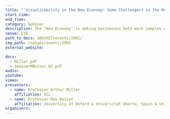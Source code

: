 ```yaml
---
title: "'Visualizability in the New Economy: Some Challengers in the Representation of Complex Organizations' with Professor Arthur Miller & Professor Max Boisot"
start_time: 
end_time: 
category: Seminar
description: The 'New Economy' is making businesses both more complex and more volatile. Financial statements are supposed to give a realistic picture of what a company is up to, but such auditing as an exercise in representation is often simplistic. We need to ask whether the complexity of some businesses is getting beyond the reach of our present representation technologies and how this might be improved. Arthur Miller explores the use of visual metaphors in science and suggests possibilities for business organizations. Max Boisot explores the I-space and its relevance to complex learning organizations. 
venue: LSE
path_to_docs: $BUCKET/events/2002/
img_path: /images/events/2002
external_website: 

docs: 
  - Miller.pdf
  - SeminarMBoisot 02.pdf
audio: 
youtube: 
vimeo: 
presenters: 
  - name: Professor Arthur Miller
    affiliation: UCL
  - name: Professor Max Boisot
    affiliation: University of Oxford & Universitat Oberta, Spain & University of Pennsylvania, US. 
organisers: 
---
```

